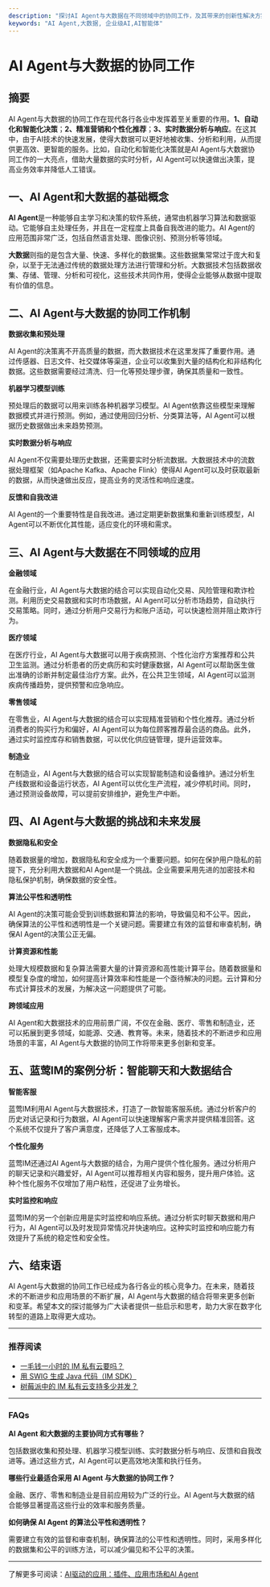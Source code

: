 ```yaml
---
description: "探讨AI Agent与大数据在不同领域中的协同工作，及其带来的创新性解决方案。"
keywords: "AI Agent,大数据, 企业级AI,AI智能体"
---
```

# AI Agent与大数据的协同工作

## 摘要

AI Agent与大数据的协同工作在现代各行各业中发挥着至关重要的作用。**1、自动化和智能化决策**；**2、精准营销和个性化推荐**；**3、实时数据分析与响应**。在这其中，由于AI技术的快速发展，使得大数据可以更好地被收集、分析和利用，从而提供更高效、更智能的服务。比如，自动化和智能化决策就是AI Agent与大数据协同工作的一大亮点，借助大量数据的实时分析，AI Agent可以快速做出决策，提高业务效率并降低人工错误。

## 一、AI Agent和大数据的基础概念

**AI Agent**是一种能够自主学习和决策的软件系统，通常由机器学习算法和数据驱动。它能够自主处理任务，并且在一定程度上具备自我改进的能力。AI Agent的应用范围非常广泛，包括自然语言处理、图像识别、预测分析等领域。

**大数据**则指的是包含大量、快速、多样化的数据集。这些数据集常常过于庞大和复杂，以至于无法通过传统的数据处理方法进行管理和分析。大数据技术包括数据收集、存储、管理、分析和可视化，这些技术共同作用，使得企业能够从数据中提取有价值的信息。

## 二、AI Agent与大数据的协同工作机制

**数据收集和预处理**

AI Agent的决策离不开高质量的数据，而大数据技术在这里发挥了重要作用。通过传感器、日志文件、社交媒体等渠道，企业可以收集到大量的结构化和非结构化数据。这些数据需要经过清洗、归一化等预处理步骤，确保其质量和一致性。

**机器学习模型训练**

预处理后的数据可以用来训练各种机器学习模型。AI Agent依靠这些模型来理解数据模式并进行预测。例如，通过使用回归分析、分类算法等，AI Agent可以根据历史数据做出未来趋势预测。

**实时数据分析与响应**

AI Agent不仅需要处理历史数据，还需要实时分析流数据。大数据技术中的流数据处理框架（如Apache Kafka、Apache Flink）使得AI Agent可以及时获取最新的数据，从而快速做出反应，提高业务的灵活性和响应速度。

**反馈和自我改进**

AI Agent的一个重要特性是自我改进。通过定期更新数据集和重新训练模型，AI Agent可以不断优化其性能，适应变化的环境和需求。

## 三、AI Agent与大数据在不同领域的应用

**金融领域**

在金融行业，AI Agent与大数据的结合可以实现自动化交易、风险管理和欺诈检测。利用历史交易数据和实时市场数据，AI Agent可以分析市场趋势，自动执行交易策略。同时，通过分析用户交易行为和账户活动，可以快速检测并阻止欺诈行为。

**医疗领域**

在医疗行业，AI Agent与大数据可以用于疾病预测、个性化治疗方案推荐和公共卫生监测。通过分析患者的历史病历和实时健康数据，AI Agent可以帮助医生做出准确的诊断并制定最佳治疗方案。此外，在公共卫生领域，AI Agent可以监测疾病传播趋势，提供预警和应急响应。

**零售领域**

在零售业，AI Agent与大数据的结合可以实现精准营销和个性化推荐。通过分析消费者的购买行为和偏好，AI Agent可以为每位顾客推荐最合适的商品。此外，通过实时监控库存和销售数据，可以优化供应链管理，提升运营效率。

**制造业**

在制造业，AI Agent与大数据的结合可以实现智能制造和设备维护。通过分析生产线数据和设备运行状态，AI Agent可以优化生产流程，减少停机时间。同时，通过预测设备故障，可以提前安排维护，避免生产中断。

## 四、AI Agent与大数据的挑战和未来发展

**数据隐私和安全**

随着数据量的增加，数据隐私和安全成为一个重要问题。如何在保护用户隐私的前提下，充分利用大数据和AI Agent是一个挑战。企业需要采用先进的加密技术和隐私保护机制，确保数据的安全性。

**算法公平性和透明性**

AI Agent的决策可能会受到训练数据和算法的影响，导致偏见和不公平。因此，确保算法的公平性和透明性是一个关键问题。需要建立有效的监督和审查机制，确保AI Agent的决策公正无偏。

**计算资源和性能**

处理大规模数据和复杂算法需要大量的计算资源和高性能计算平台。随着数据量和模型复杂度的增加，如何提高计算效率和性能是一个亟待解决的问题。云计算和分布式计算技术的发展，为解决这一问题提供了可能。

**跨领域应用**

AI Agent和大数据技术的应用前景广阔，不仅在金融、医疗、零售和制造业，还可以拓展到更多领域，如能源、交通、教育等。未来，随着技术的不断进步和应用场景的丰富，AI Agent与大数据的协同工作将带来更多创新和变革。

## 五、蓝莺IM的案例分析：智能聊天和大数据结合

**智能客服**

蓝莺IM利用AI Agent与大数据技术，打造了一款智能客服系统。通过分析客户的历史对话记录和行为数据，AI Agent可以快速理解客户需求并提供精准回答。这个系统不仅提升了客户满意度，还降低了人工客服成本。

**个性化服务**

蓝莺IM还通过AI Agent与大数据的结合，为用户提供个性化服务。通过分析用户的聊天记录和兴趣爱好，AI Agent可以推荐相关内容和服务，提升用户体验。这种个性化服务不仅增加了用户粘性，还促进了业务增长。

**实时监控和响应**

蓝莺IM的另一个创新应用是实时监控和响应系统。通过分析实时聊天数据和用户行为，AI Agent可以及时发现异常情况并快速响应。这种实时监控和响应能力有效提升了系统的稳定性和安全性。

## 六、结束语

AI Agent与大数据的协同工作已经成为各行各业的核心竞争力。在未来，随着技术的不断进步和应用场景的不断扩展，AI Agent与大数据的结合将带来更多创新和变革。希望本文的探讨能够为广大读者提供一些启示和思考，助力大家在数字化转型的道路上取得更大成功。

---

### 推荐阅读

- [一毛钱一小时的 IM 私有云要吗？](https://www.lanyingim.com/articles/product-and-technologies/want-an-im-private-cloud-for-a-dime-an-hour.html)
- [用 SWIG 生成 Java 代码（IM SDK）](https://www.lanyingim.com/articles/product-and-technologies/generating-java-code-with-swig.html)
- [树莓派中的 IM 私有云支持多少并发？](https://www.lanyingim.com/articles/product-and-technologies/how-much-concurrency-is-supported-by-im-private-cloud-in-raspberry-pi.html)

---

### FAQs

**AI Agent 和大数据的主要协同方式有哪些？**

包括数据收集和预处理、机器学习模型训练、实时数据分析与响应、反馈和自我改进等。通过这些方式，AI Agent可以更高效地决策和执行任务。

**哪些行业最适合采用 AI Agent 与大数据的协同工作？**

金融、医疗、零售和制造业是目前应用较为广泛的行业。AI Agent与大数据的结合能够显著提高这些行业的效率和服务质量。

**如何确保 AI Agent 的算法公平性和透明性？**

需要建立有效的监督和审查机制，确保算法的公平性和透明性。同时，采用多样化的数据集和公平的训练方法，可以减少偏见和不公平的决策。

---

了解更多可阅读：[AI驱动的应用：插件、应用市场和AI Agent](https://www.lanyingim.com/articles/product-and-technologies/AI-Powered-Applications-Plugins-App-Store-and-AI-Agents.html)
